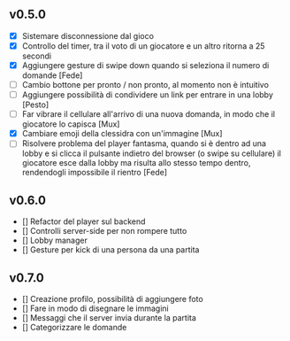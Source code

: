 
## v0.5.0
- [x] Sistemare disconnessione dal gioco
- [x] Controllo del timer, tra il voto di un giocatore e un altro ritorna a 25 secondi
- [x] Aggiungere gesture di swipe down quando si seleziona il numero di domande [Fede]
- [ ] Cambio bottone per pronto / non pronto, al momento non è intuitivo
- [ ] Aggiungere possibilità di condividere un link per entrare in una lobby [Pesto]
- [ ] Far vibrare il cellulare all'arrivo di una nuova domanda, in modo che il giocatore lo capisca [Mux]
- [x] Cambiare emoji della clessidra con un'immagine  [Mux]
- [ ] Risolvere problema del player fantasma, quando si è dentro ad una lobby e si clicca il pulsante indietro del browser (o swipe su cellulare) il giocatore esce dalla lobby ma risulta allo stesso tempo dentro, rendendogli impossibile il rientro [Fede]

## v0.6.0
- [] Refactor del player sul backend
- [] Controlli server-side per non rompere tutto
- [] Lobby manager
- [] Gesture per kick di una persona da una partita

## v0.7.0
- [] Creazione profilo, possibilità di aggiungere foto
- [] Fare in modo di disegnare le immagini
- [] Messaggi che il server invia durante la partita
- [] Categorizzare le domande
